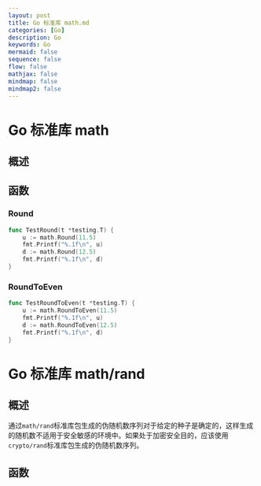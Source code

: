 ```yaml
---
layout: post
title: Go 标准库 math.md
categories: [Go]
description: Go
keywords: Go
mermaid: false
sequence: false
flow: false
mathjax: false
mindmap: false
mindmap2: false
---
```

# Go 标准库 math

## 概述

## 函数

### Round

```go
func TestRound(t *testing.T) {
    u := math.Round(11.5)
    fmt.Printf("%.1f\n", u)
    d := math.Round(12.5)
    fmt.Printf("%.1f\n", d)
}
```



### RoundToEven

```go
func TestRoundToEven(t *testing.T) {
    u := math.RoundToEven(11.5)
    fmt.Printf("%.1f\n", u)
    d := math.RoundToEven(12.5)
    fmt.Printf("%.1f\n", d)
}
```



# Go 标准库 math/rand

## 概述

通过`math/rand`标准库包生成的伪随机数序列对于给定的种子是确定的，这样生成的随机数不适用于安全敏感的环境中。如果处于加密安全目的，应该使用`crypto/rand`标准库包生成的伪随机数序列。



## 函数
